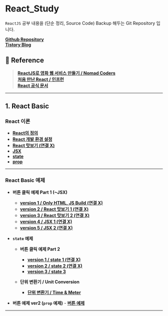 # React_Study

`ReactJS` 공부 내용을 (단순 정리, Source Code) Backup 해두는 Git Repository 입니다. <br/>

**[Github Repository](https://github.com/Rayched/React_Study)** <br/>
**[Tistory Blog](https://rclogstorage.tistory.com/)**

## 📔 Reference

> **[ReactJS로 영화 웹 서비스 만들기 / Nomad Coders](https://nomadcoders.co/react-for-beginners/lobby)** <br/>
> **[처음 만난 React / 인프런](https://inf.run/YehVc)** <br/>
> **[React 공식 문서](https://ko.legacy.reactjs.org/docs/getting-started.html)** <br/>

---
## 1. React Basic

### React 이론

- **[React의 정의](/React_Theory/React_정의.md)**
- **[React 개발 환경 설정](/React_Theory/React_개발_환경_설정.md)**
- **[React 맛보기 (연결 X)]()**
- **[JSX](/React_Theory/React_JSX.md)**
- **[state](/React_Theory/React_State.md)**
- **[prop](/React_Theory/React_props.md)**

---

### React Basic 예제

- **버튼 클릭 예제 Part 1 (~JSX)**
    - **[version 1 / Only HTML, JS Build (연결 X)]()**
    - **[version 2 / React 맛보기 1 (연결 X)]()**
    - **[version 3 / React 맛보기 2 (연결 X)]()**
    - **[version 4 / JSX 1 (연결 X)]()**
    - **[version 5 / JSX 2 (연결 X)]()**

- **`state` 예제**
    - **버튼 클릭 예제 Part 2**
        - **[version 1 / state 1 (연결 X)]()**
        - **[version 2 / state 2 (연결 X)]()**
        - **[version 3 / state 3](/Exam/state/ButtonClick/exam3.html)**

    - **단위 변환기 / Unit Conversion**
        - **[단위 변환기 / Time & Meter](/Exam/state/UnitConversion.html)**

- **버튼 예제 ver2 (`prop` 예제)**
        - **[버튼 예제](/Exam/prop/propExam.html)**

---